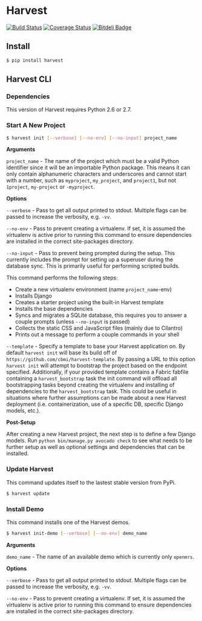 # Harvest

[![Build Status](https://travis-ci.org/cbmi/harvest.png?branch=master)](https://travis-ci.org/cbmi/harvest) [![Coverage Status](https://coveralls.io/repos/cbmi/harvest/badge.png)](https://coveralls.io/r/cbmi/harvest) [![Bitdeli Badge](https://d2weczhvl823v0.cloudfront.net/cbmi/harvest/trend.png)](https://bitdeli.com/free "Bitdeli Badge")

## Install

```bash
$ pip install harvest
```

## Harvest CLI

### Dependencies

This version of Harvest requires Python 2.6 or 2.7.

### Start A New Project

```bash
$ harvest init [--verbose] [--no-env] [--no-input] project_name
```

**Arguments**

`project_name` - The name of the project which must be a valid Python
identifier since it will be an importable Python package. This means it can
only contain alphanumeric characters and underscores and cannot start with a
number, such as `myproject`, `my_project`, and `project1`, but not `1project`,
`my-project` or `-myproject`.

**Options**

`--verbose` - Pass to get all output printed to stdout. Multiple flags can be
passed to increase the verbosity, e.g. `-vv`.

`--no-env` - Pass to prevent creating a virtualenv. If set, it is assumed the
virtualenv is active prior to running this command to ensure dependencies are
installed in the correct site-packages directory.

`--no-input` - Pass to prevent being prompted during the setup. This
currently includes the prompt for setting up a superuser during the database
sync. This is primarily useful for performing scripted builds.


This command performs the following steps:

- Create a new virtualenv environment (name `project_name`-env)
- Installs Django
- Creates a starter project using the built-in Harvest template
- Installs the base dependencies
- Syncs and migrates a SQLite database, this requires you to answer a couple
prompts (unless `--no-input` is passed)
- Collects the static CSS and JavaScript files (mainly due to Cilantro)
- Prints out a message to perform a couple commands in your shell

`--template` - Specify a template to base your Harvest application on. By
default `harvest init` will base its build off of
`https://github.com/cbmi/harvest-template`. By passing a URL to this option
`harvest init` will attempt to bootstrap the project based on the endpoint
specified. Additionally, if your provided template contains a Fabric fabfile
containing a `harvest_bootstrap` task the init command will offload all
bootstrapping tasks beyond creating the virtualenv and installing of
dependencies to the `harvest_bootstrap` task. This could be useful in situations
where further assumptions can be made about a new Harvest deployment
(i.e. containerization, use of a specific DB, specific Django models, etc.).

**Post-Setup**

After creating a new Harvest project, the next step is to define a few Django
models. Run `python bin/manage.py avocado check` to see what needs to be
further setup as well as optional settings and dependencies that can be
installed.

### Update Harvest

This command updates itself to the lastest stable version from PyPi.

```bash
$ harvest update
```

### Install Demo

This command installs one of the Harvest demos.

```bash
$ harvest init-demo [--verbose] [--no-env] demo_name
```

**Arguments**

`demo_name` - The name of an available demo which is currently only `openmrs`.

**Options**

`--verbose` - Pass to get all output printed to stdout. Multiple flags can be
passed to increase the verbosity, e.g. `-vv`.

`--no-env` - Pass to prevent creating a virtualenv. If set, it is assumed the
virtualenv is active prior to running this command to ensure dependencies are
installed in the correct site-packages directory.
